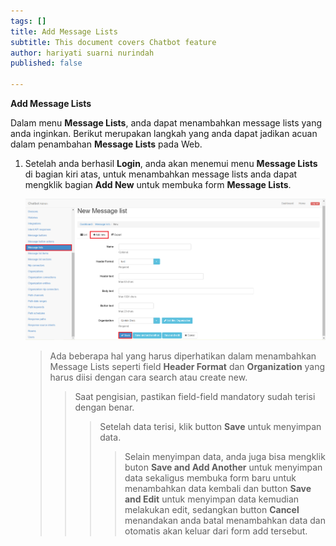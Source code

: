 ```yaml
---
tags: []
title: Add Message Lists
subtitle: This document covers Chatbot feature
author: hariyati suarni nurindah
published: false

---
```

**Add Message Lists**

Dalam menu **Message Lists**, anda dapat menambahkan message lists yang anda inginkan. Berikut merupakan langkah yang anda dapat jadikan acuan dalam penambahan **Message Lists** pada Web.

1. Setelah anda berhasil **Login**, anda akan menemui menu **Message Lists** di bagian kiri atas, untuk menambahkan message lists anda dapat mengklik bagian **Add New** untuk membuka form **Message Lists**.

   ![](/uploads/messagelists2.PNG)

   > Ada beberapa hal yang harus diperhatikan dalam menambahkan Message Lists seperti field **Header Format** dan **Organization** yang harus diisi dengan cara search atau create new.
   >
   > > Saat pengisian, pastikan field-field mandatory sudah terisi dengan benar.
   > >
   > > > Setelah data terisi, klik button **Save** untuk menyimpan data.
   > > >
   > > > > Selain menyimpan data, anda juga bisa mengklik buton **Save and Add Another** untuk menyimpan data sekaligus membuka form baru untuk menambahkan data kembali dan button **Save and Edit** untuk menyimpan data kemudian melakukan edit, sedangkan button **Cancel** menandakan anda batal menambahkan data dan otomatis akan keluar dari form add tersebut.